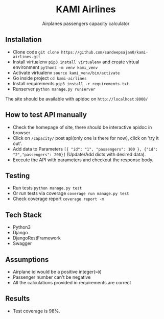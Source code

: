 <h1 align="center">KAMI Airlines</h1>

<p align="center"> Airplanes passengers capacity calculator</p>

## Installation

- Clone code `git clone https://github.com/sandeepsajan0/kami-airlines.git`
- Install virtualenv `pip3 install virtualenv` and create virtual environment `python3 -m venv kami_venv`
- Activate virtualenv `source kami_venv/bin/activate`
- Go inside project `cd kami-airlines`
- Install requirements `pip3 install -r requirements.txt`
- Runserver `python manage.py runserver`
 
The site should be available with apidoc on `http://localhost:8000/`

## How to test API manually

- Check the homepage of site, there should be interactive apidoc in browser
- Click on `/capacity/` post api(only one is there for now), click on 'try it out'.
- Add data to Parameters
`[{ "id": "1", "passengers": 100 }, {"id": "2","passengers": 200}]` (Update/Add dicts with desired data).
- Execute the API with parameters and checkout the response body.

## Testing

- Run tests `python manage.py test`
- Or run tests via coverage `coverage run manage.py test`
- Check coverage report `coverage report -m`

## Tech Stack

- Python3
- Django
- DjangoRestFramework
- Swagger

## Assumptions
- Airplane id would be a positive integer(`>0`)
- Passenger number can't be negative
- All the calculations provided in requirements are correct

## Results

- Test coverage is 98%.

